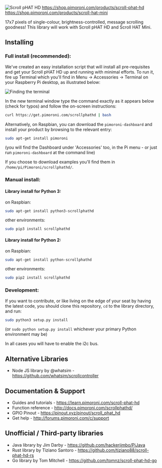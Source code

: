 ![Scroll pHAT HD](scroll-phat-hd-logo.png)
https://shop.pimoroni.com/products/scroll-phat-hd
https://shop.pimoroni.com/products/scroll-hat-mini

17x7 pixels of single-colour, brightness-controlled, message scrolling goodness! This library will work with Scroll pHAT HD and Scroll HAT Mini.

## Installing

### Full install (recommended):

We've created an easy installation script that will install all pre-requisites and get your Scroll pHAT HD
up and running with minimal efforts. To run it, fire up Terminal which you'll find in Menu -> Accessories -> Terminal
on your Raspberry Pi desktop, as illustrated below:

![Finding the terminal](http://get.pimoroni.com/resources/github-repo-terminal.png)

In the new terminal window type the command exactly as it appears below (check for typos) and follow the on-screen instructions:

```bash
curl https://get.pimoroni.com/scrollphathd | bash
```

Alternatively, on Raspbian, you can download the `pimoroni-dashboard` and install your product by browsing to the relevant entry:

```bash
sudo apt-get install pimoroni
```
(you will find the Dashboard under 'Accessories' too, in the Pi menu - or just run `pimoroni-dashboard` at the command line)

If you choose to download examples you'll find them in `/home/pi/Pimoroni/scrollphathd/`.

### Manual install:

#### Library install for Python 3:

on Raspbian:

```bash
sudo apt-get install python3-scrollphathd
```

other environments: 

```bash
sudo pip3 install scrollphathd
```

#### Library install for Python 2:

on Raspbian:

```bash
sudo apt-get install python-scrollphathd
```

other environments: 

```bash
sudo pip2 install scrollphathd
```

### Development:

If you want to contribute, or like living on the edge of your seat by having the latest code, you should clone this repository, `cd` to the library directory, and run:

```bash
sudo python3 setup.py install
```
(or `sudo python setup.py install` whichever your primary Python environment may be)

In all cases you will have to enable the i2c bus.

## Alternative Libraries

* Node JS library by @whatsim - https://github.com/whatsim/scrollcontroller

## Documentation & Support

* Guides and tutorials - https://learn.pimoroni.com/scroll-phat-hd
* Function reference - http://docs.pimoroni.com/scrollphathd/
* GPIO Pinout - https://pinout.xyz/pinout/scroll_phat_hd
* Get help - http://forums.pimoroni.com/c/support

## Unofficial / Third-party libraries

* Java library by Jim Darby - https://github.com/hackerjimbo/PiJava
* Rust library by Tiziano Santoro - https://github.com/tiziano88/scroll-phat-hd-rs
* Go library by Tom Mitchell - https://github.com/tomnz/scroll-phat-hd-go
